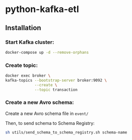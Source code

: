 # python-kafka-etl

## Installation

### Start Kafka cluster:
```bash
docker-compose up -d --remove-orphans
```


### Create topic:
```bash
docker exec broker \
kafka-topics --bootstrap-server broker:9092 \
             --create \
             --topic transaction
```

### Create a new Avro schema:
Create a new Avro schema file in `event/`

Then, to send schema to Schema Registry:
```bash
sh utils/send_schema_to_schema_registry.sh schema-name
```